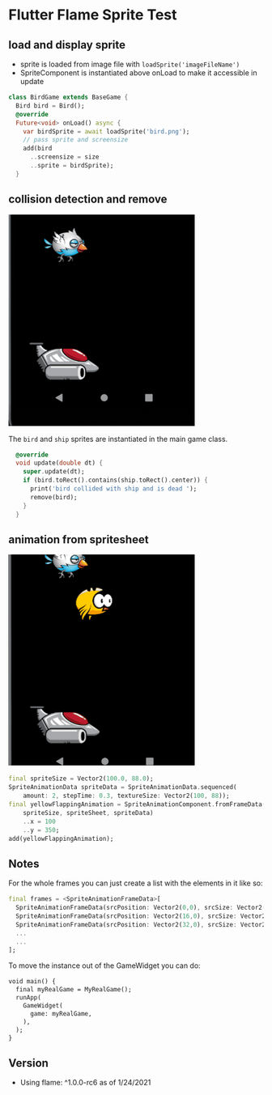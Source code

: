 # Flutter Flame Sprite Test

## load and display sprite

* sprite is loaded from image file with `loadSprite('imageFileName')`
* SpriteComponent is instantiated above onLoad to make it accessible in update


```dart
class BirdGame extends BaseGame {
  Bird bird = Bird();
  @override
  Future<void> onLoad() async {
    var birdSprite = await loadSprite('bird.png');
    // pass sprite and screensize
    add(bird
      ..screensize = size
      ..sprite = birdSprite);
  }
  ```

## collision detection and remove

![collision](doc/screenshot_2021_01_24.gif)

The `bird` and `ship` sprites are instantiated in the main game class.

```dart
  @override
  void update(double dt) {
    super.update(dt);
    if (bird.toRect().contains(ship.toRect().center)) {
      print('bird collided with ship and is dead ');
      remove(bird);
    }
  }
```

## animation from spritesheet

![animation](doc/screenshot_2021_01_24_part2.gif)

```dart
final spriteSize = Vector2(100.0, 88.0);
SpriteAnimationData spriteData = SpriteAnimationData.sequenced(
    amount: 2, stepTime: 0.3, textureSize: Vector2(100, 88));
final yellowFlappingAnimation = SpriteAnimationComponent.fromFrameData(
    spriteSize, spriteSheet, spriteData)
    ..x = 100
    ..y = 350;
add(yellowFlappingAnimation);
```

## Notes


For the whole frames you can just create a list with the elements in it like so:

```dart
final frames = <SpriteAnimationFrameData>[
  SpriteAnimationFrameData(srcPosition: Vector2(0,0), srcSize: Vector2(16,36), stepTime: 0.2),
  SpriteAnimationFrameData(srcPosition: Vector2(16,0), srcSize: Vector2(16,36), stepTime: 0.2),
  SpriteAnimationFrameData(srcPosition: Vector2(32,0), srcSize: Vector2(16,36), stepTime: 0.2),
  ...
  ...
];
```

To move the instance out of the GameWidget you can do:
```
void main() {
  final myRealGame = MyRealGame();
  runApp(
    GameWidget(
      game: myRealGame,
    ),
  );
}
```

## Version

* Using flame: ^1.0.0-rc6 as of 1/24/2021